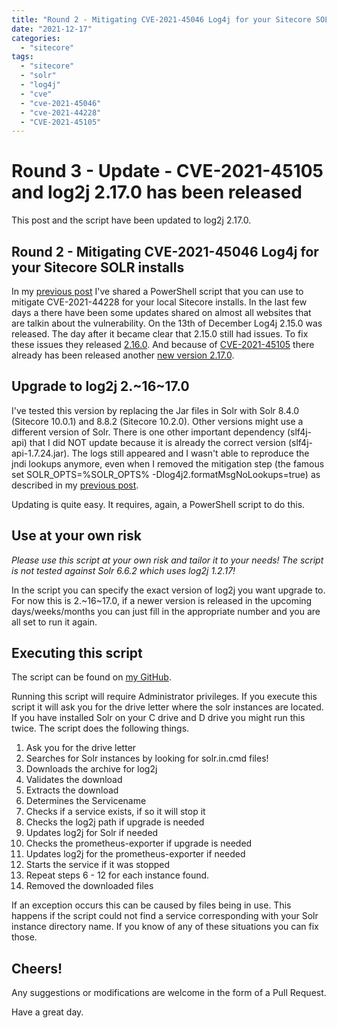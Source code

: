 ```yaml
---
title: "Round 2 - Mitigating CVE-2021-45046 Log4j for your Sitecore SOLR installs"
date: "2021-12-17"
categories: 
  - "sitecore"
tags: 
  - "sitecore"
  - "solr"
  - "log4j"
  - "cve"
  - "cve-2021-45046"
  - "cve-2021-44228"
  - "CVE-2021-45105"
---
```


# Round 3 - Update - CVE-2021-45105 and log2j 2.17.0 has been released

This post and the script have been updated to log2j 2.17.0.

## Round 2 - Mitigating CVE-2021-45046 Log4j for your Sitecore SOLR installs

In my [previous post](/sitecore-solr-fix-log4j-cve-2021-44228/) I've shared a PowerShell script that you can use to mitigate CVE-2021-44228 for your local Sitecore installs. In the last few days a there have been some updates shared on almost all websites that are talkin about the vulnerability. On the 13th of December Log4j 2.15.0 was released. The day after it became clear that 2.15.0 still had issues. To fix these issues they released [2.16.0](https://logging.apache.org/log4j/2.x/download.html). And because of [CVE-2021-45105](https://cve.mitre.org/cgi-bin/cvename.cgi?name=CVE-2021-45105) there already has been released another [new version 2.17.0](https://logging.apache.org/log4j/2.x/security.html).

## Upgrade to log2j 2.~16~17.0

I've tested this version by replacing the Jar files in Solr with Solr 8.4.0 (Sitecore 10.0.1) and 8.8.2 (Sitecore 10.2.0). Other versions might use a different version of Solr. There is one other important dependency (slf4j-api) that I did NOT update because it is already the correct version (slf4j-api-1.7.24.jar). The logs still appeared and I wasn't able to reproduce the jndi lookups anymore, even when I removed the mitigation step (the famous set SOLR_OPTS=%SOLR_OPTS% -Dlog4j2.formatMsgNoLookups=true) as described in my [previous post](/sitecore-solr-fix-log4j-cve-2021-44228/).

Updating is quite easy. It requires, again, a PowerShell script to do this.

## Use at your own risk
*Please use this script at your own risk and tailor it to your needs! The script is not tested against Solr 6.6.2 which uses log2j 1.2.17!* 

In the script you can specify the exact version of log2j you want upgrade to. For now this is 2.~16~17.0, if a newer version is released in the upcoming days/weeks/months you can just fill in the appropriate number and you are all set to run it again. 

## Executing this script

The script can be found on [my GitHub](https://github.com/avwolferen/Sitecore.Solr-log4j-mitigation/blob/main/solr-log4j-autoupdate.ps1).

Running this script will require Administrator privileges. If you execute this script it will ask you for the drive letter where the solr instances are located. If you have installed Solr on your C drive and D drive you might run this twice. 
The script does the following things.

1. Ask you for the drive letter
2. Searches for Solr instances by looking for solr.in.cmd files!
3. Downloads the archive for log2j 
4. Validates the download
5. Extracts the download
6. Determines the Servicename
7. Checks if a service exists, if so it will stop it
8. Checks the log2j path if upgrade is needed
9. Updates log2j for Solr if needed
10. Checks the prometheus-exporter if upgrade is needed
11. Updates log2j for the prometheus-exporter if needed
12. Starts the service if it was stopped
13. Repeat steps 6 - 12 for each instance found.
14. Removed the downloaded files

If an exception occurs this can be caused by files being in use. This happens if the script could not find a service corresponding with your Solr instance directory name. If you know of any of these situations you can fix those.

## Cheers!

Any suggestions or modifications are welcome in the form of a Pull Request.

Have a great day.
